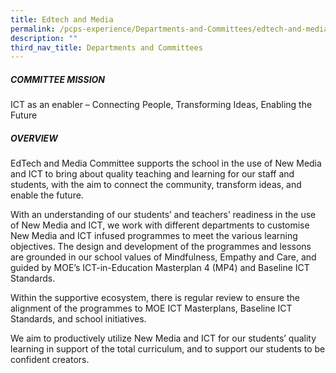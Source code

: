 ```yaml
---
title: Edtech and Media
permalink: /pcps-experience/Departments-and-Committees/edtech-and-media/
description: ""
third_nav_title: Departments and Committees
---
```

##### COMMITTEE MISSION
ICT as an enabler – Connecting People, Transforming Ideas, Enabling the Future

##### OVERVIEW
EdTech and Media Committee supports the school in the use of New Media and ICT to bring about quality teaching and learning for our staff and students, with the aim to connect the community, transform ideas, and enable the future.

With an understanding of our students’ and teachers’ readiness in the use of New Media and ICT, we work with different departments to customise New Media and ICT infused programmes to meet the various learning objectives. The design and development of the programmes and lessons are grounded in our school values of Mindfulness, Empathy and Care, and guided by MOE’s ICT-in-Education Masterplan 4 (MP4) and Baseline ICT Standards. 


Within the supportive ecosystem, there is regular review to ensure the alignment of the programmes to MOE ICT Masterplans, Baseline ICT Standards, and school initiatives.

We aim to productively utilize New Media and ICT for our students’ quality learning in support of the total curriculum, and to support our students to be confident creators.